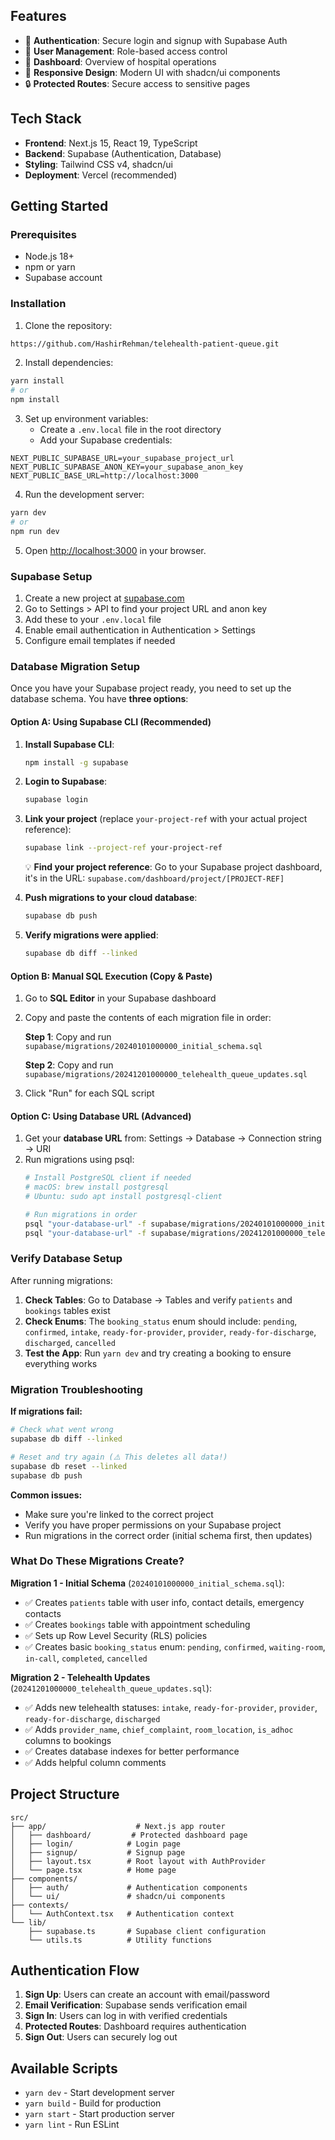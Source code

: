 ## Features

- 🔐 **Authentication**: Secure login and signup with Supabase Auth
- 👥 **User Management**: Role-based access control
- 🏥 **Dashboard**: Overview of hospital operations
- 📱 **Responsive Design**: Modern UI with shadcn/ui components
- 🔒 **Protected Routes**: Secure access to sensitive pages

## Tech Stack

- **Frontend**: Next.js 15, React 19, TypeScript
- **Backend**: Supabase (Authentication, Database)
- **Styling**: Tailwind CSS v4, shadcn/ui
- **Deployment**: Vercel (recommended)

## Getting Started

### Prerequisites

- Node.js 18+ 
- npm or yarn
- Supabase account

### Installation

1. Clone the repository:
```bash
https://github.com/HashirRehman/telehealth-patient-queue.git
```

2. Install dependencies:
```bash
yarn install
# or
npm install
```

3. Set up environment variables:
   - Create a `.env.local` file in the root directory
   - Add your Supabase credentials:
```env
NEXT_PUBLIC_SUPABASE_URL=your_supabase_project_url
NEXT_PUBLIC_SUPABASE_ANON_KEY=your_supabase_anon_key
NEXT_PUBLIC_BASE_URL=http://localhost:3000
```

4. Run the development server:
```bash
yarn dev
# or
npm run dev
```

5. Open [http://localhost:3000](http://localhost:3000) in your browser.

### Supabase Setup

1. Create a new project at [supabase.com](https://supabase.com)
2. Go to Settings > API to find your project URL and anon key
3. Add these to your `.env.local` file
4. Enable email authentication in Authentication > Settings
5. Configure email templates if needed

### Database Migration Setup

Once you have your Supabase project ready, you need to set up the database schema. You have **three options**:

#### Option A: Using Supabase CLI (Recommended)

1. **Install Supabase CLI**:
   ```bash
   npm install -g supabase
   ```

2. **Login to Supabase**:
   ```bash
   supabase login
   ```

3. **Link your project** (replace `your-project-ref` with your actual project reference):
   ```bash
   supabase link --project-ref your-project-ref
   ```
   
   💡 **Find your project reference**: Go to your Supabase project dashboard, it's in the URL: `supabase.com/dashboard/project/[PROJECT-REF]`

4. **Push migrations to your cloud database**:
   ```bash
   supabase db push
   ```

5. **Verify migrations were applied**:
   ```bash
   supabase db diff --linked
   ```

#### Option B: Manual SQL Execution (Copy & Paste)

1. Go to **SQL Editor** in your Supabase dashboard
2. Copy and paste the contents of each migration file in order:

   **Step 1**: Copy and run `supabase/migrations/20240101000000_initial_schema.sql`
   
   **Step 2**: Copy and run `supabase/migrations/20241201000000_telehealth_queue_updates.sql`

3. Click "Run" for each SQL script

#### Option C: Using Database URL (Advanced)

1. Get your **database URL** from: Settings → Database → Connection string → URI
2. Run migrations using psql:
   ```bash
   # Install PostgreSQL client if needed
   # macOS: brew install postgresql
   # Ubuntu: sudo apt install postgresql-client
   
   # Run migrations in order
   psql "your-database-url" -f supabase/migrations/20240101000000_initial_schema.sql
   psql "your-database-url" -f supabase/migrations/20241201000000_telehealth_queue_updates.sql
   ```

### Verify Database Setup

After running migrations:

1. **Check Tables**: Go to Database → Tables and verify `patients` and `bookings` tables exist
2. **Check Enums**: The `booking_status` enum should include: `pending`, `confirmed`, `intake`, `ready-for-provider`, `provider`, `ready-for-discharge`, `discharged`, `cancelled`
3. **Test the App**: Run `yarn dev` and try creating a booking to ensure everything works

### Migration Troubleshooting

**If migrations fail:**
```bash
# Check what went wrong
supabase db diff --linked

# Reset and try again (⚠️ This deletes all data!)
supabase db reset --linked
supabase db push
```

**Common issues:**
- Make sure you're linked to the correct project
- Verify you have proper permissions on your Supabase project
- Run migrations in the correct order (initial schema first, then updates)

### What Do These Migrations Create?

**Migration 1 - Initial Schema** (`20240101000000_initial_schema.sql`):
- ✅ Creates `patients` table with user info, contact details, emergency contacts
- ✅ Creates `bookings` table with appointment scheduling
- ✅ Sets up Row Level Security (RLS) policies
- ✅ Creates basic `booking_status` enum: `pending`, `confirmed`, `waiting-room`, `in-call`, `completed`, `cancelled`

**Migration 2 - Telehealth Updates** (`20241201000000_telehealth_queue_updates.sql`):
- ✅ Adds new telehealth statuses: `intake`, `ready-for-provider`, `provider`, `ready-for-discharge`, `discharged`
- ✅ Adds `provider_name`, `chief_complaint`, `room_location`, `is_adhoc` columns to bookings
- ✅ Creates database indexes for better performance
- ✅ Adds helpful column comments

## Project Structure

```
src/
├── app/                    # Next.js app router
│   ├── dashboard/         # Protected dashboard page
│   ├── login/            # Login page
│   ├── signup/           # Signup page
│   ├── layout.tsx        # Root layout with AuthProvider
│   └── page.tsx          # Home page
├── components/
│   ├── auth/             # Authentication components
│   └── ui/               # shadcn/ui components
├── contexts/
│   └── AuthContext.tsx   # Authentication context
└── lib/
    ├── supabase.ts       # Supabase client configuration
    └── utils.ts          # Utility functions
```

## Authentication Flow

1. **Sign Up**: Users can create an account with email/password
2. **Email Verification**: Supabase sends verification email
3. **Sign In**: Users can log in with verified credentials
4. **Protected Routes**: Dashboard requires authentication
5. **Sign Out**: Users can securely log out

## Available Scripts

- `yarn dev` - Start development server
- `yarn build` - Build for production
- `yarn start` - Start production server
- `yarn lint` - Run ESLint

